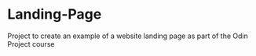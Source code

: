 # Landing-Page

Project to create an example of a website landing page as part of the Odin Project course
